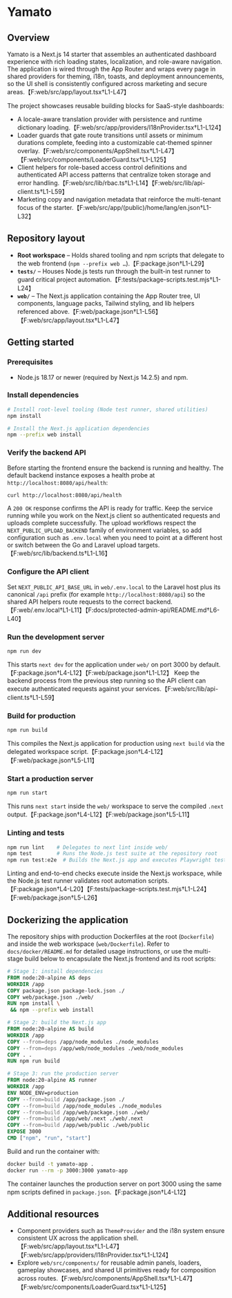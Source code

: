 # Yamato

## Overview
Yamato is a Next.js 14 starter that assembles an authenticated dashboard experience with rich loading states, localization, and role-aware navigation. The application is wired through the App Router and wraps every page in shared providers for theming, i18n, toasts, and deployment announcements, so the UI shell is consistently configured across marketing and secure areas.【F:web/src/app/layout.tsx†L1-L47】

The project showcases reusable building blocks for SaaS-style dashboards:

- A locale-aware translation provider with persistence and runtime dictionary loading.【F:web/src/app/providers/I18nProvider.tsx†L1-L124】
- Loader guards that gate route transitions until assets or minimum durations complete, feeding into a customizable cat-themed spinner overlay.【F:web/src/components/AppShell.tsx†L1-L47】【F:web/src/components/LoaderGuard.tsx†L1-L125】
- Client helpers for role-based access control definitions and authenticated API access patterns that centralize token storage and error handling.【F:web/src/lib/rbac.ts†L1-L14】【F:web/src/lib/api-client.ts†L1-L59】
- Marketing copy and navigation metadata that reinforce the multi-tenant focus of the starter.【F:web/src/app/(public)/home/lang/en.json†L1-L32】

## Repository layout
- **Root workspace** – Holds shared tooling and npm scripts that delegate to the web frontend (`npm --prefix web …`).【F:package.json†L1-L29】
- **`tests/`** – Houses Node.js tests run through the built-in test runner to guard critical project automation.【F:tests/package-scripts.test.mjs†L1-L24】
- **`web/`** – The Next.js application containing the App Router tree, UI components, language packs, Tailwind styling, and lib helpers referenced above.【F:web/package.json†L1-L56】【F:web/src/app/layout.tsx†L1-L47】

## Getting started

### Prerequisites
- Node.js 18.17 or newer (required by Next.js 14.2.5) and npm.

### Install dependencies
```bash
# Install root-level tooling (Node test runner, shared utilities)
npm install

# Install the Next.js application dependencies
npm --prefix web install
```

### Verify the backend API
Before starting the frontend ensure the backend is running and healthy. The default backend instance
exposes a health probe at `http://localhost:8080/api/health`:

```bash
curl http://localhost:8080/api/health
```

A `200 OK` response confirms the API is ready for traffic. Keep the service running while you work
on the Next.js client so authenticated requests and uploads complete successfully. The upload
workflows respect the `NEXT_PUBLIC_UPLOAD_BACKEND` family of environment variables, so add
configuration such as `.env.local` when you need to point at a different host or switch between the
Go and Laravel upload targets.【F:web/src/lib/backend.ts†L1-L16】

### Configure the API client
Set `NEXT_PUBLIC_API_BASE_URL` in `web/.env.local` to the Laravel host plus its canonical `/api`
prefix (for example `http://localhost:8080/api`) so the shared API helpers route requests to the
correct backend.【F:web/.env.local†L1-L11】【F:docs/protected-admin-api/README.md†L6-L40】

### Run the development server
```bash
npm run dev
```
This starts `next dev` for the application under `web/` on port 3000 by default.【F:package.json†L4-L12】【F:web/package.json†L1-L12】
Keep the backend process from the previous step running so the API client can execute authenticated
requests against your services.【F:web/src/lib/api-client.ts†L1-L59】

### Build for production
```bash
npm run build
```
This compiles the Next.js application for production using `next build` via the delegated workspace script.【F:package.json†L4-L12】【F:web/package.json†L5-L11】

### Start a production server
```bash
npm run start
```
This runs `next start` inside the `web/` workspace to serve the compiled `.next` output.【F:package.json†L4-L12】【F:web/package.json†L5-L11】

### Linting and tests
```bash
npm run lint    # Delegates to next lint inside web/
npm test        # Runs the Node.js test suite at the repository root
npm run test:e2e  # Builds the Next.js app and executes Playwright tests
```
Linting and end-to-end checks execute inside the Next.js workspace, while the Node.js test runner validates root automation scripts.【F:package.json†L4-L20】【F:tests/package-scripts.test.mjs†L1-L24】【F:web/package.json†L5-L26】

## Dockerizing the application
The repository ships with production Dockerfiles at the root (`Dockerfile`) and inside the web
workspace (`web/Dockerfile`). Refer to `docs/docker/README.md` for detailed usage instructions, or
use the multi-stage build below to encapsulate the Next.js frontend and its root scripts:

```dockerfile
# Stage 1: install dependencies
FROM node:20-alpine AS deps
WORKDIR /app
COPY package.json package-lock.json ./
COPY web/package.json ./web/
RUN npm install \
 && npm --prefix web install

# Stage 2: build the Next.js app
FROM node:20-alpine AS build
WORKDIR /app
COPY --from=deps /app/node_modules ./node_modules
COPY --from=deps /app/web/node_modules ./web/node_modules
COPY . .
RUN npm run build

# Stage 3: run the production server
FROM node:20-alpine AS runner
WORKDIR /app
ENV NODE_ENV=production
COPY --from=build /app/package.json ./
COPY --from=build /app/node_modules ./node_modules
COPY --from=build /app/web/package.json ./web/
COPY --from=build /app/web/.next ./web/.next
COPY --from=build /app/web/public ./web/public
EXPOSE 3000
CMD ["npm", "run", "start"]
```

Build and run the container with:
```bash
docker build -t yamato-app .
docker run --rm -p 3000:3000 yamato-app
```
The container launches the production server on port 3000 using the same npm scripts defined in `package.json`.【F:package.json†L4-L12】

## Additional resources
- Component providers such as `ThemeProvider` and the i18n system ensure consistent UX across the application shell.【F:web/src/app/layout.tsx†L1-L47】【F:web/src/app/providers/I18nProvider.tsx†L1-L124】
- Explore `web/src/components/` for reusable admin panels, loaders, gameplay showcases, and shared UI primitives ready for composition across routes.【F:web/src/components/AppShell.tsx†L1-L47】【F:web/src/components/LoaderGuard.tsx†L1-L125】
